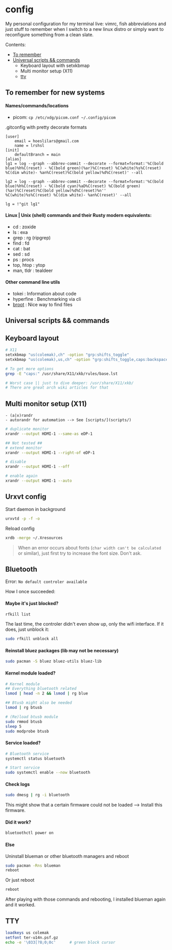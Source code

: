 
# config
My personal configuration for my terminal live: vimrc, fish abbreviations and just stuff to remember when I switch to a new linux distro or simply want to reconfigure something from a clean slate.

Contents:
- [To remember](#to-remember-for-new-systems)
- [Universal scripts && commands](#universal-scripts-commands)
    - Keyboard layout with setxkbmap
    - Multi monitor setup (X11)
    - [tty](#tty)


## To remember for new systems

#### Names/commands/locations
  - picom: `cp /etc/xdg/picom.conf ~/.config/picom`

.gitconfig with pretty decorate formats
```
[user]
	email = hoeslilars@gmail.com
	name = lrshsl
[init]
	defaultBranch = main
[alias]
lg1 = log --graph --abbrev-commit --decorate --format=format:'%C(bold blue)%h%C(reset) - %C(bold green)(%ar)%C(reset) %C(white)%s%C(reset) %C(dim white)- %an%C(reset)%C(bold yellow)%d%C(reset)' --all

lg2 = log --graph --abbrev-commit --decorate --format=format:'%C(bold blue)%h%C(reset) - %C(bold cyan)%aD%C(reset) %C(bold green)(%ar)%C(reset)%C(bold yellow)%d%C(reset)%n''          %C(white)%s%C(reset) %C(dim white)- %an%C(reset)' --all

lg = !"git lg1"
```

#### Linux | Unix (shell) commands and their Rusty modern equivalents:
- cd                : zoxide
- ls                : exa
- grep              : rg (ripgrep)
- find              : fd
- cat               : bat
- sed               : sd
- ps                : procs
- top, htop         : ytop
- man, tldr         : tealdeer

#### Other command line utils
- tokei : Information about code
- hyperfine : Benchmarking via cli
- [broot](https://github.com/Canop/broot) : Nice way to find files


## Universal scripts && commands

## Keyboard layout
```sh
# X11
setxkbmap "us(colemak),ch" -option "grp:shifts_toggle"
setxkbmap "us(colemak),us,ch" -option "grp:shifts_toggle,caps:backspace"

# To get more options
grep -E "caps:" /usr/share/X11/xkb/rules/base.lst

# Worst case || just to dive deeper: /usr/share/X11/xkb/
# There are great arch wiki articles for that
```

## Multi monitor setup (X11)
    - (a|x)randr
    - autorandr for automation --> See [scripts/](scripts/)

```sh
# duplicate monitor
xrandr --output HDMI-1 --same-as eDP-1

## Not tested ##
# extend monitor
xrandr --output HDMI-1 --right-of eDP-1

# disable
xrandr --output HDMI-1 --off

# enable again
xrandr --output HDMI-1 --auto
```

## Urxvt config

Start daemon in background
```sh
urxvtd -p -f -o
```

Reload config
```sh
xrdb -merge ~/.Xresources
```

> When an error occurs about fonts (`char width can't be calculated` or similar), just first try to increase the font size.
> Don't ask.

## Bluetooth

Error: `No default controler available`

How I once succeeded:

#### Maybe it's just blocked?

```sh
rfkill list
```
The last time, the controler didn't even show up, only the wifi interface. If it does, just unblock it:
```sh
sudo rfkill unblock all
```

#### Reinstall bluez packages (lib may not be necessary)
```sh
sudo pacman -S bluez bluez-utils bluez-lib
```

#### Kernel module loaded?
```sh
# Kernel module
## Everything bluetooth related
lsmod | head -n 2 && lsmod | rg blue

## Btusb might also be needed
lsmod | rg btusb
```

```sh
# (Re)load btusb module
sudo rmmod btusb
sleep 5
sudo modprobe btusb
```

#### Service loaded?
```sh
# Bluetooth service
systemctl status bluetooth
```

```sh
# Start service
sudo systemctl enable --now bluetooth
```


#### Check logs
```sh
sudo dmesg | rg -i bluetooth
```
This might show that a certain firmware could not be loaded --> Install this firmware.


#### Did it work?

```sh
bluetoothctl power on
```

#### Else

Uninstall blueman or other bluetooth managers and reboot
```sh
sudo pacman -Rns blueman
reboot
```

Or just reboot
```sh
reboot
```

After playing with those commands and rebooting, I installed blueman again and it worked.


## TTY

```sh
loadkeys us colemak
setfont ter-u14n.psf.gz
echo -e '\033[?8;0;0c' 		# green block cursor
```
